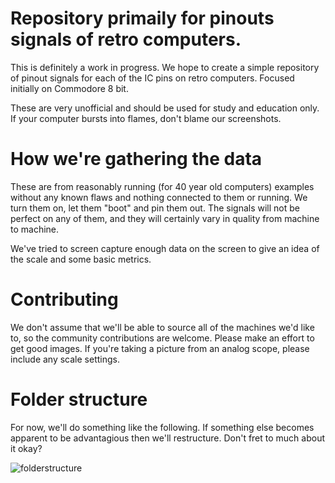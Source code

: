 # Repository primaily for pinouts signals of retro computers.

This is definitely a work in progress. We hope to create a simple repository of pinout signals for each of the IC pins on retro computers. Focused initially on Commodore 8 bit.

These are very unofficial and should be used for study and education only. If your computer bursts into flames, don't blame our screenshots.

# How we're gathering the data

These are from reasonably running (for 40 year old computers) examples without any known flaws and nothing connected to them or running. We turn them on, let them "boot" and pin them out. The signals will not be perfect on any of them, and they will certainly vary in quality from machine to machine. 

We've tried to screen capture enough data on the screen to give an idea of the scale and some basic metrics.

# Contributing

We don't assume that we'll be able to source all of the machines we'd like to, so the community contributions are welcome. Please make an effort to get good images. If you're taking a picture from an analog scope, please include any scale settings.

# Folder structure

For now, we'll do something like the following. If something else becomes apparent to be advantagious then we'll restructure. Don't fret to much about it okay?

![folderstructure](https://user-images.githubusercontent.com/3619/117965623-fe1ada80-b2f0-11eb-993b-2bd3c303e5a4.png)
